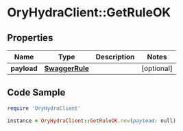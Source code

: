 # OryHydraClient::GetRuleOK

## Properties

Name | Type | Description | Notes
------------ | ------------- | ------------- | -------------
**payload** | [**SwaggerRule**](SwaggerRule.md) |  | [optional] 

## Code Sample

```ruby
require 'OryHydraClient'

instance = OryHydraClient::GetRuleOK.new(payload: null)
```


